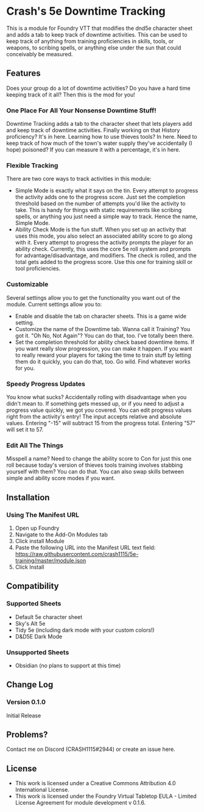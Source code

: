 # Crash's 5e Downtime Tracking
This is a module for Foundry VTT that modifies the dnd5e character sheet and adds a tab to keep track of downtime activities. This can be used to keep track of anything from training proficiencies in skills, tools, or weapons, to scribing spells, or anything else under the sun that could conceivably be measured.

## Features
Does your group do a lot of downtime activities? Do you have a hard time keeping track of it all? Then this is the mod for you!

### One Place For All Your Nonsense Downtime Stuff!
Downtime Tracking adds a tab to the character sheet that lets players add and keep track of downtime activities. Finally working on that History proficiency? It's in here. Learning how to use thieves tools? In here. Need to keep track of how much of the town's water supply they've accidentally (I hope) poisoned? If you can measure it with a percentage, it's in here.

### Flexible Tracking
There are two core ways to track activities in this module:
- Simple Mode is exactly what it says on the tin. Every attempt to progress the activity adds one to the progress score. Just set the completion threshold based on the number of attempts you'd like the activity to take. This is handy for things with static requirements like scribing spells, or anything you just need a simple way to track. Hence the name, Simple Mode.
- Ability Check Mode is the fun stuff. When you set up an activity that uses this mode, you also select an associated ability score to go along with it. Every attempt to progress the activity prompts the player for an ability check. Currently, this uses the core 5e roll system and prompts for advantage/disadvantage, and modifiers. The check is rolled, and the total gets added to the progress score. Use this one for training skill or tool proficiencies.

### Customizable
Several settings allow you to get the functionality you want out of the module. Current settings allow you to:
- Enable and disable the tab on character sheets. This is a game wide setting.
- Customize the name of the Downtime tab. Wanna call it Training? You got it. "Oh No, Not Again"? You can do that, too. I've totally been there.
- Set the completion threshold for ability check based downtime items. If you want really slow progression, you can make it happen. If you want to really reward your players for taking the time to train stuff by letting them do it quickly, you can do that, too. Go wild. Find whatever works for you.

### Speedy Progress Updates
You know what sucks? Accidentally rolling with disadvantage when you didn't mean to. If something gets messed up, or if you need to adjust a progress value quickly, we got you covered. You can edit progress values right from the activity's entry! The input accepts relative and absolute values. Entering "-15" will subtract 15 from the progress total. Entering "57" will set it to 57.

### Edit All The Things
Misspell a name? Need to change the ability score to Con for just this one roll because today's version of thieves tools training involves stabbing yourself with them? You can do that. You can also swap skills between simple and ability score modes if you want.

## Installation
### Using The Manifest URL
1. Open up Foundry
2. Navigate to the Add-On Modules tab
3. Click install Module
4. Paste the following URL into the Manifest URL text field: https://raw.githubusercontent.com/crash1115/5e-training/master/module.json
5. Click Install

## Compatibility
### Supported Sheets
- Default 5e character sheet
- Sky's Alt 5e
- Tidy 5e (including dark mode with your custom colors!)
- D&D5E Dark Mode

### Unsupported Sheets
- Obsidian (no plans to support at this time)

## Change Log
### Version 0.1.0
Initial Release

## Problems?
Contact me on Discord (CRASH1115#2944) or create an issue here.

## License
- This work is licensed under a Creative Commons Attribution 4.0 International License.
- This work is licensed under the Foundry Virtual Tabletop EULA - Limited License Agreement for module development v 0.1.6.

